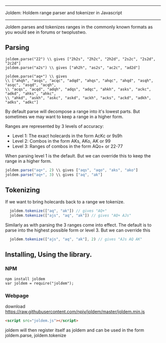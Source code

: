 *******************************************************
Joldem: Holdem range parser and tokenizer in Javascript
*******************************************************

Joldem parses and tokenizes ranges in the commonly known formats as you would see in forums or twoplustwo.

## Parsing

```
joldem.parse("22") \\ gives ["2h2s", "2h2c", "2h2d", "2s2c", "2s2d", "2c2d"]
joldem.parse("a2s") \\ gives ["ah2h", "as2s", "ac2c", "ad2d"]

joldem.parse("aq+") \\ gives
\\ ["ahqh", "asqs", "acqc", "adqd", "ahqs", "ahqc", "ahqd", "asqh", "asqc", "asqd", "acqh", 
\\ "acqs", "acqd", "adqh", "adqs", "adqc", "ahkh", "asks", "ackc", "adkd", "ahks", "ahkc", 
\\ "ahkd", "askh", "askc", "askd", "ackh", "acks", "ackd", "adkh", "adks", "adkc"]
```

By default parse will decompose a range into it's lowest parts. But sometimes we may want to keep a range in a higher form. 

Ranges are represented by 3 levels of accuracy:

* Level 1: The exact holecards in the form AcKc or 9s9h
* Level 2: Combos in the form AKs, AKo, AK or 99
* Level 3: Ranges of combos in the form AQo+ or 22-77

When parsing level 1 is the default. But we can override this to keep the range in a higher form.

```javascript
joldem.parse("aq+", 2) \\ gives ["aqs", "aqo", "aks", "ako"]
joldem.parse("aq+", 3) \\ gives ["aq", "ak"]
```

## Tokenizing

If we want to bring holecards back to a range we tokenize.
```javascript
  joldem.tokenize(["aq", "ak"]) // gives "AQ+"
  joldem.tokenize(["ajs", "aq", "ak"]) // gives "AQ+ AJs"
```

Similarly as with parsing the 3 ranges come into effect. The default is to parse into the highest possible form or level 3. But we can override this

```javascript
  joldem.tokenize(["ajs", "aq", "ak"], 2) // gives "AJs AQ AK"
```

## Installing, Using the library.

### NPM

```
npm install joldem
var joldem = require("joldem");
```

### Webpage

download https://raw.githubusercontent.com/npiv/joldem/master/joldem.min.js
```html
<script src="joldem.js"></script>
```

joldem will then register itself as joldem and can be used in the form joldem.parse, joldem.tokenize
